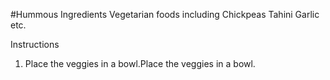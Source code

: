 #Hummous Ingredients
Vegetarian foods including
Chickpeas
Tahini
Garlic
etc.

Instructions
1. Place the veggies in a bowl.Place the veggies in a bowl.
